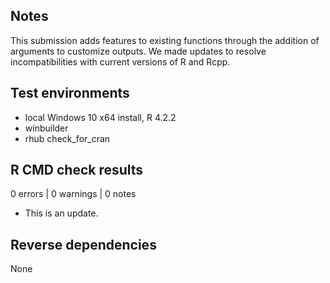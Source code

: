 ## Notes

This submission adds features to existing functions through the addition of arguments to customize outputs. We made updates to resolve incompatibilities with current versions of R and Rcpp.

## Test environments
* local Windows 10 x64 install, R 4.2.2
* winbuilder
* rhub check_for_cran

## R CMD check results

0 errors | 0 warnings | 0 notes

* This is an update.

## Reverse dependencies

None
